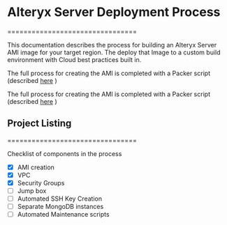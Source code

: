 # Alteryx Server Deployment Process
================================

This documentation describes the process for building an Alteryx Server AMI image for your target region. The deploy that Image to a custom build environment with Cloud best practices built in.

The full process for creating the AMI is completed with a Packer script (described [here](packer\PACKER_README.md) )


The full process for creating the AMI is completed with a Packer script (described [here](terraform\TERRAFORM_README.md) )

## Project Listing
================================

Checklist of components in the process

- [x] AMI creation
- [x] VPC
- [x] Security Groups
- [ ] Jump box
- [ ] Automated SSH Key Creation
- [ ] Separate MongoDB instances
- [ ] Automated Maintenance scripts
